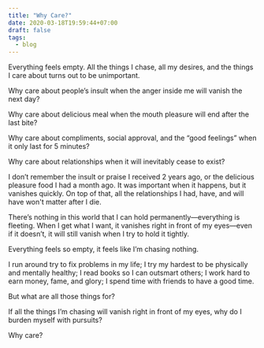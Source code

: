 ```yaml
---
title: "Why Care?"
date: 2020-03-18T19:59:44+07:00
draft: false
tags: 
  - blog
---
```


Everything feels empty. All the things I chase, all my desires, and the things I care about turns out to be unimportant.

Why care about people’s insult when the anger inside me will vanish the next day?

Why care about delicious meal when the mouth pleasure will end after the last bite?

Why care about compliments, social approval, and the “good feelings” when it only last for 5 minutes?

Why care about relationships when it will inevitably cease to exist?

I don’t remember the insult or praise I received 2 years ago, or the delicious pleasure food I had a month ago. It was important when it happens, but it vanishes quickly. On top of that, all the relationships I had, have, and will have won't matter after I die.

There’s nothing in this world that I can hold permanently—everything is fleeting. When I get what I want, it vanishes right in front of my eyes—even if it doesn’t, it will still vanish when I try to hold it tightly.

Everything feels so empty, it feels like I’m chasing nothing.

I run around try to fix problems in my life; I try my hardest to be physically and mentally healthy; I read books so I can outsmart others; I work hard to earn money, fame, and glory; I spend time with friends to have a good time.

But what are all those things for?

If all the things I’m chasing will vanish right in front of my eyes, why do I burden myself with pursuits?

Why care?
